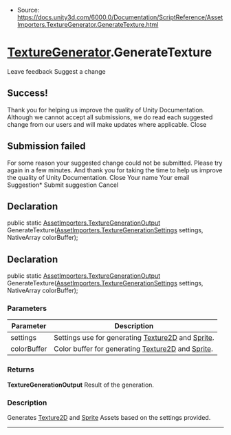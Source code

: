 * Source: https://docs.unity3d.com/6000.0/Documentation/ScriptReference/AssetImporters.TextureGenerator.GenerateTexture.html

#  [TextureGenerator](https://docs.unity3d.com/6000.0/Documentation/ScriptReference/AssetImporters.TextureGenerator.html).GenerateTexture
Leave feedback
Suggest a change
## Success!
Thank you for helping us improve the quality of Unity Documentation. Although we cannot accept all submissions, we do read each suggested change from our users and will make updates where applicable.
Close
## Submission failed
For some reason your suggested change could not be submitted. Please <a>try again</a> in a few minutes. And thank you for taking the time to help us improve the quality of Unity Documentation.
Close
Your name Your email Suggestion* Submit suggestion
Cancel
## Declaration
public static [AssetImporters.TextureGenerationOutput](https://docs.unity3d.com/6000.0/Documentation/ScriptReference/AssetImporters.TextureGenerationOutput.html) GenerateTexture([AssetImporters.TextureGenerationSettings](https://docs.unity3d.com/6000.0/Documentation/ScriptReference/AssetImporters.TextureGenerationSettings.html) settings, NativeArray<Color> colorBuffer); 
## Declaration
public static [AssetImporters.TextureGenerationOutput](https://docs.unity3d.com/6000.0/Documentation/ScriptReference/AssetImporters.TextureGenerationOutput.html) GenerateTexture([AssetImporters.TextureGenerationSettings](https://docs.unity3d.com/6000.0/Documentation/ScriptReference/AssetImporters.TextureGenerationSettings.html) settings, NativeArray<Color32> colorBuffer); 
### Parameters
Parameter | Description  
---|---  
settings | Settings use for generating [Texture2D](https://docs.unity3d.com/6000.0/Documentation/ScriptReference/Texture2D.html) and [Sprite](https://docs.unity3d.com/6000.0/Documentation/ScriptReference/Sprite.html).  
colorBuffer | Color buffer for generating [Texture2D](https://docs.unity3d.com/6000.0/Documentation/ScriptReference/Texture2D.html) and [Sprite](https://docs.unity3d.com/6000.0/Documentation/ScriptReference/Sprite.html).  
### Returns
**TextureGenerationOutput** Result of the generation. 
### Description
Generates [Texture2D](https://docs.unity3d.com/6000.0/Documentation/ScriptReference/Texture2D.html) and [Sprite](https://docs.unity3d.com/6000.0/Documentation/ScriptReference/Sprite.html) Assets based on the settings provided.
* * *
